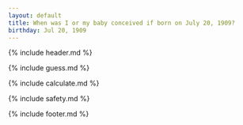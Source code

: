 ```yaml
---
layout: default
title: When was I or my baby conceived if born on July 20, 1909?
birthday: Jul 20, 1909
---
```


{% include header.md %}

{% include guess.md %}

{% include calculate.md %}

{% include safety.md %}

{% include footer.md %}



